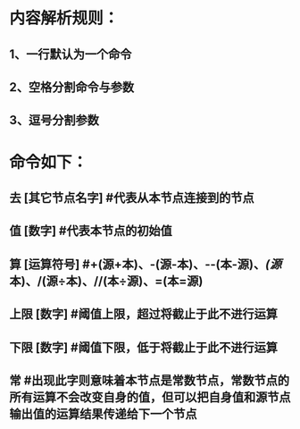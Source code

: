 # 内容解析规则：

## 1、一行默认为一个命令

## 2、空格分割命令与参数

## 3、逗号分割参数



# 命令如下：

## 去 [其它节点名字] #代表从本节点连接到的节点

## 值 [数字] #代表本节点的初始值

## 算 [运算符号] #+(源+本)、-(源-本)、--(本-源)、*(源*本)、/(源÷本)、//(本÷源)、=(本=源)

## 上限 [数字] #阈值上限，超过将截止于此不进行运算

## 下限 [数字] #阈值下限，低于将截止于此不进行运算

## 常 #出现此字则意味着本节点是常数节点，常数节点的所有运算不会改变自身的值，但可以把自身值和源节点输出值的运算结果传递给下一个节点
